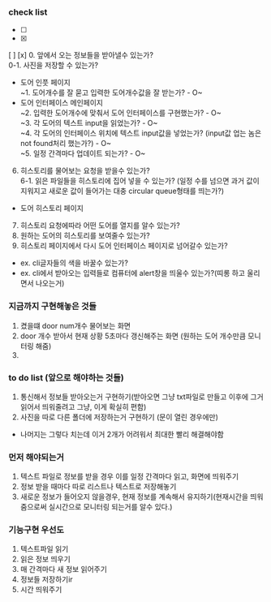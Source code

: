 ### check list
- [ ]
- [x]
[ ]
[x]
0. 앞에서 오는 정보들을 받아낼수 있는가? <br>
0-1. 사진을 저장할 수 있는가?
- 도어 인풋 페이지<br>
~1. 도어개수를 잘 묻고 입력한 도어개수값을 잘 받는가? - O~
- 도어 인터페이스 메인페이지<br>
~2. 입력한 도어개수에 맞춰서 도어 인터페이스를 구현했는가? - O~<br>
~3. 각 도어의 텍스트 input을 읽었는가? - O~<br>
~4. 각 도어의 인터페이스 위치에 텍스트 input값을 넣었는가? (input값 업는 놈은 not found처리 했는가?) - O~<br>
~5. 일정 간격마다 업데이트 되는가? - O~<br>
6. 히스토리를 물어보는 요청을 받을수 있는가?<br>
6-1. 읽은 파일들을 히스토리에 집어 넣을 수 있는가? (일정 수를 넘으면 과거 값이 지워지고 새로운 값이 들어가는 대충 circular queue형태를 띄는가?)
- 도어 히스토리 페이지
7. 히스토리 요청에따라 어떤 도어를 열지를 알수 있는가?
8. 원하는 도어의 히스토리를 보여줄수 있는가?
9. 히스토리 페이지에서 다시 도어 인터페이스 페이지로 넘어갈수 있는가?

- ex. cli글자들의 색을 바꿀수 있는가?
- ex. cli에서 받아오는 입력들로 컴퓨터에 alert창을 띄울수 있는가?(띠롱 하고 울리면서 나오는거)

### 지금까지 구현해놓은 것들
1. 켰을떄 door num개수 물어보는 화면
2. door 개수 받아서 현재 상황 5초마다 갱신해주는 화면 (원하는 도어 개수만큼 모니터링 해줌)
3. 

### to do list (앞으로 해야하는 것들)
1. 통신해서 정보들 받아오는거 구현하기(받아오면 그냥 txt파일로 만들고 이후에 그거 읽어서 띄워줄려고 그냥, 이게 확실히 편함)
2. 사진을 따로 다른 폴더에 저장하는거 구현하기 (문이 열린 경우에만)
* 나머지는 그렇다 치는데 이거 2개가 어려워서 최대한 빨리 해결해야함


### 먼저 해야되는거
1. 텍스트 파일로 정보를 받을 경우 이를 일정 간격마다 읽고, 화면에 띄워주기 
2. 정보 받을 때마다 따로 리스트나 텍스트로 저장해놓기
3. 새로운 정보가 들어오지 않을경우, 현재 정보를 계속해서 유지하기(현재시간을 띄워줌으로써 실시간으로 모니터링 되는거를 알수 있다.)

### 기능구현 우선도
1. 텍스트파일 읽기
2. 읽은 정보 띄우기
3. 매 간격마다 새 정보 읽어주기
4. 정보들 저장하기ir
5. 시간 띄워주기

